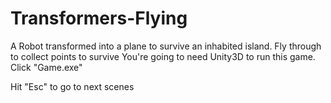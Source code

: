 # Transformers-Flying
A Robot transformed into a plane to survive an inhabited island. Fly through to collect points to survive
You're going to need Unity3D to run this game. Click "Game.exe"

Hit "Esc" to go to next scenes
